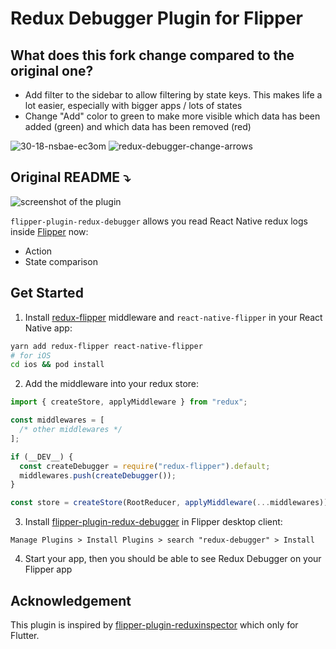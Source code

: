 # Redux Debugger Plugin for Flipper

## What does this fork change compared to the original one?
* Add filter to the sidebar to allow filtering by state keys. This makes life a lot easier, especially with bigger apps / lots of states
* Change "Add" color to green to make more visible which data has been added (green) and which data has been removed (red)

![30-18-nsbae-ec3om](https://user-images.githubusercontent.com/12933672/215464164-76e42927-9dbf-4e4b-9566-1be4688bd307.gif)
![redux-debugger-change-arrows](https://user-images.githubusercontent.com/12933672/215464566-d927be99-92e2-477f-911b-fbde6a05dfd4.png)



## Original README ⤵️

![screenshot of the plugin](https://i.imgur.com/blqn8oT.png)

`flipper-plugin-redux-debugger` allows you read React Native redux logs inside [Flipper](https://fbflipper.com/) now:

- Action
- State comparison

## Get Started

1. Install [redux-flipper](https://github.com/jk-gan/redux-flipper) middleware and `react-native-flipper` in your React Native app:

```bash
yarn add redux-flipper react-native-flipper
# for iOS
cd ios && pod install
```

2. Add the middleware into your redux store:

```javascript
import { createStore, applyMiddleware } from "redux";

const middlewares = [
  /* other middlewares */
];

if (__DEV__) {
  const createDebugger = require("redux-flipper").default;
  middlewares.push(createDebugger());
}

const store = createStore(RootReducer, applyMiddleware(...middlewares));
```

3. Install [flipper-plugin-redux-debugger](https://github.com/jk-gan/flipper-plugin-redux-debugger) in Flipper desktop client:

```
Manage Plugins > Install Plugins > search "redux-debugger" > Install
```

4. Start your app, then you should be able to see Redux Debugger on your Flipper app

## Acknowledgement

This plugin is inspired by [flipper-plugin-reduxinspector](https://github.com/blankapp/flipper-plugin-reduxinspector) which only for Flutter.
